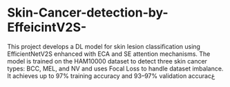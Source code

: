 # Skin-Cancer-detection-by-EffeicintV2S-
 This project develops a DL model for skin lesion classification using EfficientNetV2S enhanced with ECA and SE attention mechanisms. The model is trained on the HAM10000 dataset to detect three skin cancer types: BCC, MEL, and NV and uses Focal Loss to handle dataset imbalance. It achieves up to 97% training accuracy and 93–97% validation accuracغ
